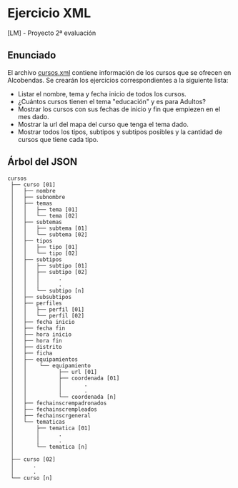 # Ejercicio XML
[LM] - Proyecto 2ª evaluación

## Enunciado
El archivo [cursos.xml](cursos.xml) contiene información de los cursos que se ofrecen en Alcobendas. Se crearán los ejercicios correspondientes a la siguiente lista:

* Listar el nombre, tema y fecha inicio de todos los cursos.
* ¿Cuántos cursos tienen el tema "educación" y es para Adultos?
* Mostrar los cursos con sus fechas de inicio y fin que empiezen en el mes dado.
* Mostrar la url del mapa del curso que tenga el tema dado.
* Mostrar todos los tipos, subtipos y subtipos posibles y la cantidad de cursos que tiene cada tipo.

## Árbol del JSON

```
cursos
 ├── curso [01]
 │	 ├── nombre
 │	 ├── subnombre
 │	 ├── temas
 │	 │	 ├── tema [01]
 │	 │	 └── tema [02]
 │	 ├── subtemas
 │	 │	 ├── subtema [01]
 │	 │	 └── subtema [02]
 │	 ├── tipos
 │	 │	 ├── tipo [01]
 │	 │	 └── tipo [02]
 │	 ├── subtipos
 │	 │	 ├── subtipo [01]
 │	 │	 ├── subtipo [02]
 │	 │	 │		.
 │	 │	 │		.
 │	 │	 └── subtipo [n]
 │	 ├── subsubtipos
 │	 ├── perfiles
 │	 │	 ├── perfil [01]
 │	 │	 └── perfil [02]
 │	 ├── fecha inicio
 │	 ├── fecha fin
 │	 ├── hora inicio
 │	 ├── hora fin
 │	 ├── distrito
 │	 ├── ficha
 │	 ├── equipamientos
 │	 │	  └── equipamiento
 │	 │	 	 	├── url [01]
 │	 │			├── coordenada [01]
 │	 │	 		│		.
 │	 │	 		│		.
 │	 │	 		└── coordenada [n]
 │	 ├── fechainscrempadronados 
 │	 ├── fechainscrempleados
 │	 ├── fechainscrgeneral 
 │	 └── tematicas 
 │	 	 ├── tematica [01]
 │	 	 │		.
 │	 	 │		.
 │	 	 └── tematica [n]
 │
 ├── curso [02]
 │		.
 │		.
 └── curso [n]
```

